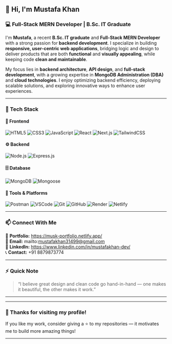 ## 👋 Hi, I'm **Mustafa Khan**

### 💻 Full-Stack MERN Developer | B.Sc. IT Graduate

I'm **Mustafa**, a recent **B.Sc. IT graduate** and **Full-Stack MERN Developer** with a strong passion for **backend development**.
I specialize in building **responsive, user-centric web applications**, bridging logic and design to deliver products that are both **functional** and **visually appealing**, while keeping code **clean and maintainable**.

My focus lies in **backend architecture**, **API design**, and **full-stack development**, with a growing expertise in **MongoDB Administration (DBA)** and **cloud technologies**.
I enjoy optimizing backend efficiency, deploying scalable solutions, and exploring innovative ways to enhance user experiences.

---

### 🧠 Tech Stack

#### 🚀 Frontend

![HTML5](https://img.shields.io/badge/HTML5-0D1117?style=for-the-badge\&logo=html5\&logoColor=E34F26)
![CSS3](https://img.shields.io/badge/CSS3-0D1117?style=for-the-badge\&logo=css3\&logoColor=1572B6)
![JavaScript](https://img.shields.io/badge/JavaScript-0D1117?style=for-the-badge\&logo=javascript\&logoColor=F7DF1E)
![React](https://img.shields.io/badge/React-0D1117?style=for-the-badge\&logo=react\&logoColor=61DAFB)
![Next.js](https://img.shields.io/badge/Next.js-0D1117?style=for-the-badge&logo=next.js&logoColor=white)
![TailwindCSS](https://img.shields.io/badge/Tailwind_CSS-0D1117?style=for-the-badge\&logo=tailwind-css\&logoColor=38B2AC)

#### ⚙️ Backend

![Node.js](https://img.shields.io/badge/Node.js-0D1117?style=for-the-badge\&logo=node.js\&logoColor=68A063)
![Express.js](https://img.shields.io/badge/Express.js-0D1117?style=for-the-badge\&logo=express\&logoColor=white)

#### 🗄️ Database

![MongoDB](https://img.shields.io/badge/MongoDB-0D1117?style=for-the-badge\&logo=mongodb\&logoColor=4EA94B)
![Mongoose](https://img.shields.io/badge/Mongoose-0D1117?style=for-the-badge\&logo=mongoose\&logoColor=800000)

#### 🧰 Tools & Platforms

![Postman](https://img.shields.io/badge/Postman-0D1117?style=for-the-badge\&logo=postman\&logoColor=FF6C37)
![VSCode](https://img.shields.io/badge/VS_Code-0D1117?style=for-the-badge\&logo=visual-studio-code\&logoColor=0078D7)
![Git](https://img.shields.io/badge/Git-0D1117?style=for-the-badge\&logo=git\&logoColor=F05033)
![GitHub](https://img.shields.io/badge/GitHub-0D1117?style=for-the-badge\&logo=github\&logoColor=white)
![Render](https://img.shields.io/badge/Render-0D1117?style=for-the-badge\&logo=render\&logoColor=46E3B7)
![Netlify](https://img.shields.io/badge/Netlify-0D1117?style=for-the-badge\&logo=netlify\&logoColor=00C7B7)

---

### 📫 Connect With Me

💼 **Portfolio:** https://musk-portfolio.netlify.app/ <br>
📧 **Email:** mailto:mustafakhan31499@gmail.com <br>
🔗 **LinkedIn:** https://www.linkedin.com/in/mustafakhan-dev/ <br>
📞 **Contact:** +91 8879873774

---

### ⚡ Quick Note

> “I believe great design and clean code go hand-in-hand — one makes it beautiful, the other makes it work.”

---



<!-- <p align="center"> ### 🧩 GitHub Insights
  <img src="https://github-readme-stats.vercel.app/api?username=Mustafa1192&show_icons=true&theme=react&bg_color=0D1117&title_color=61DAFB&text_color=C9D1D9&icon_color=61DAFB" height="165" />
  <img src="https://github-readme-stats.vercel.app/api/top-langs/?username=Mustafa1192&layout=compact&theme=react&bg_color=0D1117&title_color=61DAFB&text_color=C9D1D9" height="165" />
</p> -->

---

### 🖤 Thanks for visiting my profile!

If you like my work, consider giving a ⭐ to my repositories — it motivates me to build more amazing things!

---
